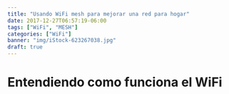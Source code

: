 ```yaml
---
title: "Usando WiFi mesh para mejorar una red para hogar"
date: 2017-12-27T06:57:19-06:00
tags: ["WiFi", "MESH"]
categories: ["WiFi"]
banner: "img/iStock-623267038.jpg"
draft: true
---
```


# Entendiendo como funciona el WiFi
